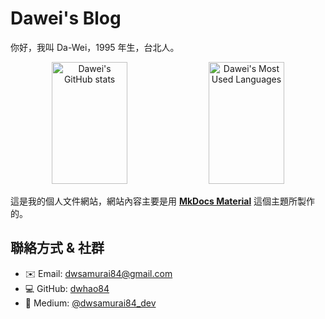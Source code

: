 # **Dawei's Blog**

你好，我叫 Da-Wei，1995 年生，台北人。

<div align="center">
  <img width="49%" height="195px" src="https://github-readme-stats.vercel.app/api?username=dwhao84&show_icons=true&theme=radical" alt="Dawei's GitHub stats" /> 
  <img width="49%" height="195px" src="https://github-readme-stats.vercel.app/api/top-langs/?username=dwhao84&layout=donut&theme=radical" alt="Dawei's Most Used Languages" />
</div>

這是我的個人文件網站，網站內容主要是用 [**MkDocs Material**](https://squidfunk.github.io/mkdocs-material/) 這個主題所製作的。

## **聯絡方式 & 社群**

- ✉️ Email: [dwsamurai84@gmail.com](mailto:dwsamurai84@gmail.com)
- 💻 GitHub: [dwhao84](https://github.com/dwhao84)
- 📝 Medium: [@dwsamurai84_dev](https://medium.com/@dwsamurai84_dev)
